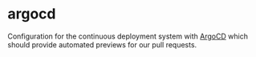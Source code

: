 # argocd
Configuration for the continuous deployment system with [ArgoCD](https://argo-cd.readthedocs.io/en/stable/) which should provide automated previews for our pull requests.
